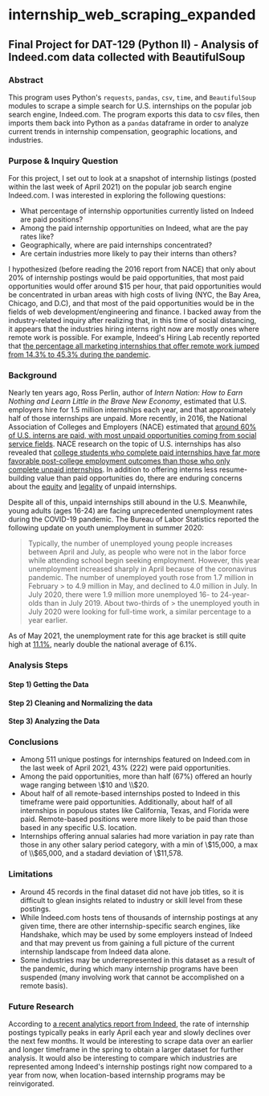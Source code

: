 # internship_web_scraping_expanded
## Final Project for DAT-129 (Python II) - Analysis of Indeed.com data collected with BeautifulSoup

### Abstract

This program uses Python's `requests`, `pandas`, `csv`, `time`, and `BeautifulSoup` modules to scrape a simple search for U.S. internships on the popular job search engine, Indeed.com. The program exports this data to csv files, then imports them back into Python as a `pandas` dataframe in order to analyze current trends in internship compensation, geographic locations, and industries. 

### Purpose & Inquiry Question

For this project, I set out to look at a snapshot of internship listings (posted within the last week of April 2021) on the popular job search engine Indeed.com. I was interested in exploring the following questions:

* What percentage of internship opportunities currently listed on Indeed are paid positions?
* Among the paid internship opportunities on Indeed, what are the pay rates like?
* Geographically, where are paid internships concentrated?
* Are certain industries more likely to pay their interns than others?

I hypothesized (before reading the 2016 report from NACE) that only about 20% of internship postings would be paid opportunities, that most paid opportunities would offer around $15 per hour, that paid opportunities would be concentrated in urban areas with high costs of living (NYC, the Bay Area, Chicago, and D.C), and that most of the paid opportunities would be in the fields of web development/engineering and finance. I backed away from the industry-related inquiry after realizing that, in this time of social distancing, it appears that the industries hiring interns right now are mostly ones where remote work is possible. For example, Indeed's Hiring Lab recently reported that [the percentage all marketing internships that offer remote work jumped from 14.3\% to 45.3\% during the pandemic](https://www.hiringlab.org/2021/04/27/remote-internships-jump-during-pandemic/).

### Background

Nearly ten years ago, Ross Perlin, author of *Intern Nation: How to Earn Nothing and Learn Little in the Brave New Economy*, estimated that U.S. employers hire for 1.5 million internships each year, and that approximately half of those internships are unpaid. More recently, in 2016, the National Association of Colleges and Employers (NACE) estimated that [around 60% of U.S. interns are paid, with most unpaid opportunities coming from social service fields](https://sites.sju.edu/careers/files/the-impact-of-unpaid-internships-on-career-development.pdf). NACE research on the topic of U.S. internships has also revealed that [college students who complete paid internships have far more favorable post-college employment outcomes than those who only complete unpaid internships](https://www.theatlantic.com/business/archive/2013/06/do-unpaid-internships-lead-to-jobs-not-for-college-students/276959/). In addition to offering interns less resume-building value than paid opportunities do, there are enduring concerns about the [equity](https://www.usnews.com/opinion/knowledge-bank/articles/2016-04-04/education-or-exploitation-should-all-internships-be-paid) and [legality](https://www.shrm.org/resourcesandtools/legal-and-compliance/employment-law/pages/is-your-unpaid-internship-program-legal.aspx) of unpaid internships. 

Despite all of this, unpaid internships still abound in the U.S. Meanwhile, young adults (ages 16-24) are facing unprecedented unemployment rates during the COVID-19 pandemic. The Bureau of Labor Statistics reported the following update on youth unemployment in summer 2020:

> Typically, the number of unemployed young people increases between April and July, as people who were not in the labor force while attending school begin seeking 
> employment. However, this year unemployment increased sharply in April because of the coronavirus pandemic. The number of unemployed youth rose from 1.7 million in February > to 4.9 million in May, and declined to 4.0 million in July. In July 2020, there were 1.9 million more unemployed 16- to 24-year-olds than in July 2019. About two-thirds of > the unemployed youth in July 2020 were looking for full-time work, a similar percentage to a year earlier.

As of May 2021, the unemployment rate for this age bracket is still quite high at [11.1\%](https://www.statista.com/statistics/217448/seasonally-adjusted-monthly-youth-unemployment-rate-in-the-us/), nearly double the national average of 6.1\%. 

### Analysis Steps

#### Step 1) Getting the Data

#### Step 2) Cleaning and Normalizing the data

#### Step 3) Analyzing the Data

### Conclusions

* Among 511 unique postings for internships featured on Indeed.com in the last week of April 2021, 43\% (222) were paid opportunities.
* Among the paid opportunities, more than half (67\%) offered an hourly wage ranging between \\$10 and \\$20. 
* About half of all remote-based internships posted to Indeed in this timeframe were paid opportunities. Additionally, about half of all internships in populous states like California, Texas, and Florida were paid. Remote-based positions were more likely to be paid than those based in any specific U.S. location. 
* Internships offering annual salaries had more variation in pay rate than those in any other salary period category, with a min of \\$15,000, a max of \\$65,000, and a stadard deviation of \\$11,578.  

### Limitations

* Around 45 records in the final dataset did not have job titles, so it is difficult to glean insights related to industry or skill level from these postings.
* While Indeed.com hosts tens of thousands of internship postings at any given time, there are other internship-specific search engines, like Handshake, which may be used by some employers instead of Indeed and that may prevent us from gaining a full picture of the current internship landscape from Indeed data alone. 
* Some industries may be underrepresented in this dataset as a result of the pandemic, during which many internship programs have been suspended (many involving work that cannot be accomplished on a remote basis). 

### Future Research

According to [a recent analytics report from Indeed](https://www.hiringlab.org/2021/04/27/remote-internships-jump-during-pandemic/), the rate of internship postings typically peaks in early April each year and slowly declines over the next few months. It would be interesting to scrape data over an earlier and longer timeframe in the spring to obtain a larger dataset for further analysis. It would also be interesting to compare which industries are represented among Indeed's internship postings right now compared to a year from now, when location-based internship programs may be reinvigorated. 
